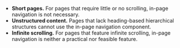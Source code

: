 - **Short pages.** For pages that require little or no scrolling, in-page navigation is not necessary.
- **Unstructured content.** Pages that lack heading-based hierarchical structures cannot use the in-page navigation component.
- **Infinite scrolling.** For pages that feature infinite scrolling, in-page navigation is neither a practical nor feasible feature.
